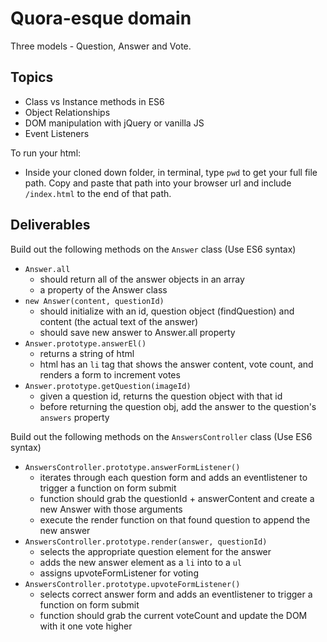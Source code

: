 # Quora-esque domain

Three models - Question, Answer and Vote.

## Topics

+ Class vs Instance methods in ES6
+ Object Relationships
+ DOM manipulation with jQuery or vanilla JS
+ Event Listeners

To run your html:

- Inside your cloned down folder, in terminal, type `pwd` to get your full file path. Copy and paste that path into your browser url and include `/index.html` to the end of that path.

## Deliverables

Build out the following methods on the `Answer` class (Use ES6 syntax)

+ `Answer.all`
  + should return all of the answer objects in an array
  + a property of the Answer class
+ `new Answer(content, questionId)`
  + should initialize with an id, question object (findQuestion) and content (the actual text of the answer)
  + should save new answer to Answer.all property
+ `Answer.prototype.answerEl()`
  + returns a string of html
  + html has an `li` tag that shows the answer content, vote count, and renders a form to increment votes
+ `Answer.prototype.getQuestion(imageId)`
  + given a question id, returns the question object with that id
  + before returning the question obj, add the answer to the question's `answers` property


Build out the following methods on the `AnswersController` class (Use ES6 syntax)

+ `AnswersController.prototype.answerFormListener()`
  + iterates through each question form and adds an eventlistener to trigger a function on form submit
  + function should grab the questionId + answerContent and create a new Answer with those arguments
  + execute the render function on that found question to append the new answer
+ `AnswersController.prototype.render(answer, questionId)`
  + selects the appropriate question element for the answer
  + adds the new answer element as a `li` into to a `ul`
  + assigns upvoteFormListener for voting
+ `AnswersController.prototype.upvoteFormListener()`
  + selects correct answer form and adds an eventlistener to trigger a function on form submit
  + function should grab the current voteCount and update the DOM with it one vote higher
